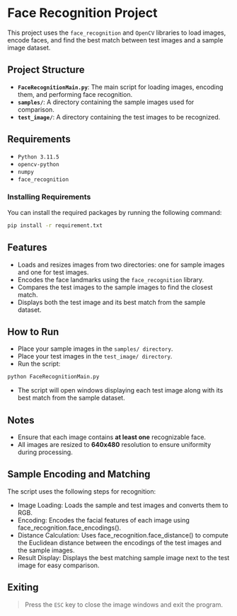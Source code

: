 # Face Recognition Project

This project uses the `face_recognition` and `OpenCV` libraries to load images, encode faces, and find the best match between test images and a sample image dataset.

## Project Structure

- **`FaceRecognitionMain.py`**: The main script for loading images, encoding them, and performing face recognition.
- **`samples/`**: A directory containing the sample images used for comparison.
- **`test_image/`**: A directory containing the test images to be recognized.

## Requirements

- `Python 3.11.5`
- `opencv-python`
- `numpy`
- `face_recognition`

### Installing Requirements

You can install the required packages by running the following command:

```bash
pip install -r requirement.txt
```
## Features

- Loads and resizes images from two directories: one for sample images and one for test images.
- Encodes the face landmarks using the `face_recognition` library.
- Compares the test images to the sample images to find the closest match.
- Displays both the test image and its best match from the sample dataset.

## How to Run
- Place your sample images in the ``samples/ directory``.
- Place your test images in the ``test_image/ directory``.
- Run the script:  
```bash
python FaceRecognitionMain.py
```
- The script will open windows displaying each test image along with its best match from the sample dataset.

## Notes
- Ensure that each image contains **at least one** recognizable face.
- All images are resized to **640x480** resolution to ensure uniformity during processing.

## Sample Encoding and Matching
The script uses the following steps for recognition:
- Image Loading: Loads the sample and test images and converts them to RGB.
- Encoding: Encodes the facial features of each image using face_recognition.face_encodings().
- Distance Calculation: Uses face_recognition.face_distance() to compute the Euclidean distance between the encodings of the test images and the sample images.
- Result Display: Displays the best matching sample image next to the test image for easy comparison.

## Exiting
> Press the ``ESC`` key to close the image windows and exit the program.  